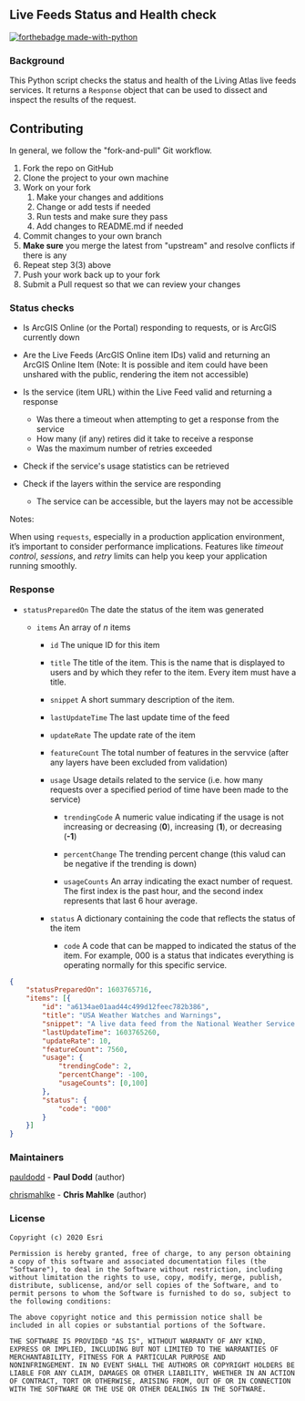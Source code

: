 ## Live Feeds Status and Health check

[![forthebadge made-with-python](http://ForTheBadge.com/images/badges/made-with-python.svg)](https://www.python.org/)

### Background

This Python script checks the status and health of the Living Atlas live feeds services.  It returns a `Response` object that can be used to dissect and inspect the results of the request.

## Contributing

In general, we follow the "fork-and-pull" Git workflow.

1. Fork the repo on GitHub
2. Clone the project to your own machine
3. Work on your fork
    1. Make your changes and additions
    2. Change or add tests if needed
    3. Run tests and make sure they pass
    4. Add changes to README.md if needed
4. Commit changes to your own branch
5. **Make sure** you merge the latest from "upstream" and resolve conflicts if there is any
6. Repeat step 3(3) above
7. Push your work back up to your fork
8. Submit a Pull request so that we can review your changes


### Status checks

- Is ArcGIS Online (or the Portal) responding to requests, or is ArcGIS currently down

- Are the Live Feeds (ArcGIS Online item IDs) valid and returning an ArcGIS Online Item
  (Note: It is possible and item could have been unshared with the public, rendering the item not accessible)

- Is the service (item URL) within the Live Feed valid and returning a response

  - Was there a timeout when attempting to get a response from the service
  - How many (if any) retires did it take to receive a response
  - Was the maximum number of retries exceeded

- Check if the service's usage statistics can be retrieved

- Check if the layers within the service are responding

  - The service can be accessible, but the layers may not be accessible


Notes:

When using `requests`, especially in a production application environment, it’s important to consider performance implications. Features like *timeout control*, *sessions*, and *retry* limits can help you keep your application running smoothly.



### Response

- `statusPreparedOn` The date the status of the item was generated

	- `items` An array of *n* items
	
		- `id` The unique ID for this item
		
		- `title` The title of the item. This is the name that is displayed to users and by which they refer to the item. Every item must have a title.
		
		- `snippet` A short summary description of the item.
		
		- `lastUpdateTime` The last update time of the feed
		
		- `updateRate` The update rate of the item
		
		- `featureCount` The total number of features in the servvice (after any layers have been excluded from validation)
		
		- `usage` Usage details related to the service (i.e. how many requests over a specified period of time have been made to the service)
		
			- `trendingCode`  A numeric value indicating if the usage is not increasing or decreasing (**0**), increasing (**1**), or decreasing (**-1**)
			
			- `percentChange` The trending percent change (this valud can be negative if the trending is down)
			
			- `usageCounts` An array indicating the exact number of request.  The first index is the past hour, and the second index represents that last 6 hour average.
			
		- `status` A dictionary containing the code that reflects the status of the item
		
			- `code` A code that can be mapped to indicated the status of the item.  For example, 000 is a status that indicates everything is operating normally for this specific service.
			

```json
{
	"statusPreparedOn": 1603765716,
	"items": [{
		"id": "a6134ae01aad44c499d12feec782b386",
		"title": "USA Weather Watches and Warnings",
		"snippet": "A live data feed from the National Weather Service containing official weather warnings, watches, and advisory statements for the United States.",
		"lastUpdateTime": 1603765260,
		"updateRate": 10,
		"featureCount": 7560,
		"usage": {
			"trendingCode": 2,
			"percentChange": -100,
			"usageCounts": [0,100]
      	},
      	"status": {
	  		"code": "000"
		}
	}]
}
```

### Maintainers

[pauldodd]() - **Paul Dodd** (author)

[chrismahlke](https://github.com/ChrisMahlke) - **Chris Mahlke** (author)


### License

```
Copyright (c) 2020 Esri

Permission is hereby granted, free of charge, to any person obtaining
a copy of this software and associated documentation files (the
"Software"), to deal in the Software without restriction, including
without limitation the rights to use, copy, modify, merge, publish,
distribute, sublicense, and/or sell copies of the Software, and to
permit persons to whom the Software is furnished to do so, subject to
the following conditions:

The above copyright notice and this permission notice shall be
included in all copies or substantial portions of the Software.

THE SOFTWARE IS PROVIDED "AS IS", WITHOUT WARRANTY OF ANY KIND,
EXPRESS OR IMPLIED, INCLUDING BUT NOT LIMITED TO THE WARRANTIES OF
MERCHANTABILITY, FITNESS FOR A PARTICULAR PURPOSE AND
NONINFRINGEMENT. IN NO EVENT SHALL THE AUTHORS OR COPYRIGHT HOLDERS BE
LIABLE FOR ANY CLAIM, DAMAGES OR OTHER LIABILITY, WHETHER IN AN ACTION
OF CONTRACT, TORT OR OTHERWISE, ARISING FROM, OUT OF OR IN CONNECTION
WITH THE SOFTWARE OR THE USE OR OTHER DEALINGS IN THE SOFTWARE.
```````
